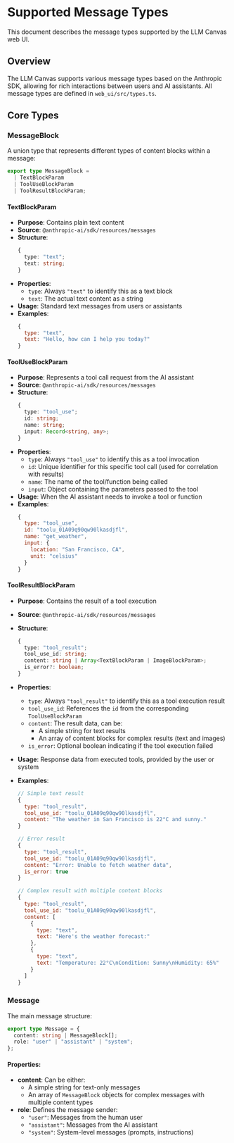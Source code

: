 # Supported Message Types

This document describes the message types supported by the LLM Canvas web UI.

## Overview

The LLM Canvas supports various message types based on the Anthropic SDK, allowing for rich interactions between users and AI assistants. All message types are defined in `web_ui/src/types.ts`.

## Core Types

### MessageBlock

A union type that represents different types of content blocks within a message:

```typescript
export type MessageBlock =
  | TextBlockParam
  | ToolUseBlockParam
  | ToolResultBlockParam;
```

#### TextBlockParam

- **Purpose**: Contains plain text content
- **Source**: `@anthropic-ai/sdk/resources/messages`
- **Structure**:
  ```typescript
  {
    type: "text";
    text: string;
  }
  ```
- **Properties**:
  - `type`: Always `"text"` to identify this as a text block
  - `text`: The actual text content as a string
- **Usage**: Standard text messages from users or assistants
- **Examples**:
  ```javascript
  {
    type: "text",
    text: "Hello, how can I help you today?"
  }
  ```

#### ToolUseBlockParam

- **Purpose**: Represents a tool call request from the AI assistant
- **Source**: `@anthropic-ai/sdk/resources/messages`
- **Structure**:
  ```typescript
  {
    type: "tool_use";
    id: string;
    name: string;
    input: Record<string, any>;
  }
  ```
- **Properties**:
  - `type`: Always `"tool_use"` to identify this as a tool invocation
  - `id`: Unique identifier for this specific tool call (used for correlation with results)
  - `name`: The name of the tool/function being called
  - `input`: Object containing the parameters passed to the tool
- **Usage**: When the AI assistant needs to invoke a tool or function
- **Examples**:
  ```javascript
  {
    type: "tool_use",
    id: "toolu_01A09q90qw90lkasdjfl",
    name: "get_weather",
    input: {
      location: "San Francisco, CA",
      unit: "celsius"
    }
  }
  ```

#### ToolResultBlockParam

- **Purpose**: Contains the result of a tool execution
- **Source**: `@anthropic-ai/sdk/resources/messages`
- **Structure**:
  ```typescript
  {
    type: "tool_result";
    tool_use_id: string;
    content: string | Array<TextBlockParam | ImageBlockParam>;
    is_error?: boolean;
  }
  ```
- **Properties**:
  - `type`: Always `"tool_result"` to identify this as a tool execution result
  - `tool_use_id`: References the `id` from the corresponding `ToolUseBlockParam`
  - `content`: The result data, can be:
    - A simple string for text results
    - An array of content blocks for complex results (text and images)
  - `is_error`: Optional boolean indicating if the tool execution failed
- **Usage**: Response data from executed tools, provided by the user or system
- **Examples**:

  ```javascript
  // Simple text result
  {
    type: "tool_result",
    tool_use_id: "toolu_01A09q90qw90lkasdjfl",
    content: "The weather in San Francisco is 22°C and sunny."
  }

  // Error result
  {
    type: "tool_result",
    tool_use_id: "toolu_01A09q90qw90lkasdjfl",
    content: "Error: Unable to fetch weather data",
    is_error: true
  }

  // Complex result with multiple content blocks
  {
    type: "tool_result",
    tool_use_id: "toolu_01A09q90qw90lkasdjfl",
    content: [
      {
        type: "text",
        text: "Here's the weather forecast:"
      },
      {
        type: "text",
        text: "Temperature: 22°C\nCondition: Sunny\nHumidity: 65%"
      }
    ]
  }
  ```

### Message

The main message structure:

```typescript
export type Message = {
  content: string | MessageBlock[];
  role: "user" | "assistant" | "system";
};
```

#### Properties:

- **content**: Can be either:
  - A simple string for text-only messages
  - An array of `MessageBlock` objects for complex messages with multiple content types
- **role**: Defines the message sender:
  - `"user"`: Messages from the human user
  - `"assistant"`: Messages from the AI assistant
  - `"system"`: System-level messages (prompts, instructions)
